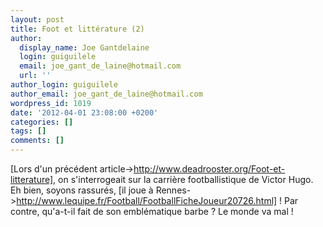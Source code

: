 ```yaml
---
layout: post
title: Foot et littérature (2)
author:
  display_name: Joe Gantdelaine
  login: guiguilele
  email: joe_gant_de_laine@hotmail.com
  url: ''
author_login: guiguilele
author_email: joe_gant_de_laine@hotmail.com
wordpress_id: 1019
date: '2012-04-01 23:08:00 +0200'
categories: []
tags: []
comments: []
---
```

[Lors d'un précédent article->http://www.deadrooster.org/Foot-et-litterature], on s'interrogeait sur la carrière footballistique de Victor Hugo. Eh bien, soyons rassurés, [il joue à Rennes->http://www.lequipe.fr/Football/FootballFicheJoueur20726.html] ! Par contre, qu'a-t-il fait de son emblématique barbe ? Le monde va mal !
